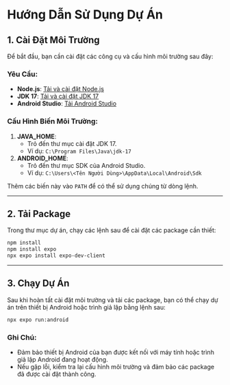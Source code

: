 # Hướng Dẫn Sử Dụng Dự Án

## 1. Cài Đặt Môi Trường

Để bắt đầu, bạn cần cài đặt các công cụ và cấu hình môi trường sau đây:

### Yêu Cầu:
- **Node.js**: [Tải và cài đặt Node.js](https://nodejs.org)
- **JDK 17**: [Tải và cài đặt JDK 17](https://www.oracle.com/java/technologies/javase/jdk17-archive-downloads.html)
- **Android Studio**: [Tải Android Studio](https://developer.android.com/studio)

### Cấu Hình Biến Môi Trường:
1. **JAVA_HOME**:
   - Trỏ đến thư mục cài đặt JDK 17.
   - Ví dụ: `C:\Program Files\Java\jdk-17`
2. **ANDROID_HOME**:
   - Trỏ đến thư mục SDK của Android Studio.
   - Ví dụ: `C:\Users\<Tên Người Dùng>\AppData\Local\Android\Sdk`

Thêm các biến này vào `PATH` để có thể sử dụng chúng từ dòng lệnh.

---

## 2. Tải Package

Trong thư mục dự án, chạy các lệnh sau để cài đặt các package cần thiết:

```bash
npm install
npm install expo
npx expo install expo-dev-client
```

---

## 3. Chạy Dự Án

Sau khi hoàn tất cài đặt môi trường và tải các package, bạn có thể chạy dự án trên thiết bị Android hoặc trình giả lập bằng lệnh sau:

```bash
npx expo run:android
```

### Ghi Chú:
- Đảm bảo thiết bị Android của bạn được kết nối với máy tính hoặc trình giả lập Android đang hoạt động.
- Nếu gặp lỗi, kiểm tra lại cấu hình môi trường và đảm bảo các package đã được cài đặt thành công.

